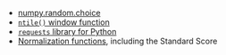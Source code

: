 - [numpy.random.choice](https://docs.scipy.org/doc/numpy/reference/generated/numpy.random.choice.html)
- [`ntile()` window function](https://www.postgresql.org/docs/9.5/static/functions-window.html)
- [`requests` library for Python](http://docs.python-requests.org/en/master/)
- [Normalization functions](https://en.wikipedia.org/wiki/Normalization_(statistics)), including the Standard Score


